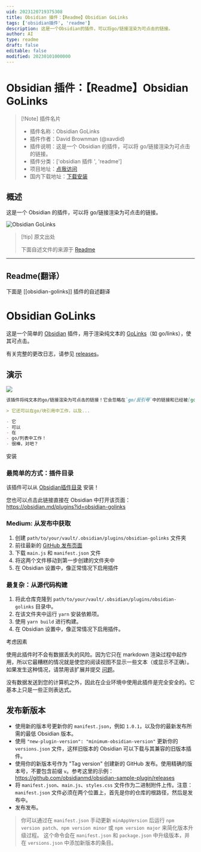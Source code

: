 ```yaml
---
uid: 2023120719375308
title: Obsidian 插件：【Readme】Obsidian GoLinks
tags: ['obsidian插件', 'readme']
description: 这是一个Obsidian的插件，可以将go/链接渲染为可点击的链接。
author: AI
type: readme
draft: false
editable: false
modified: 20230101000000
---
```


# Obsidian 插件：【Readme】Obsidian GoLinks

> [!Note] 插件名片
> - 插件名称：Obsidian GoLinks
> - 插件作者：David Brownman (@xavdid)
> - 插件说明：这是一个 Obsidian 的插件，可以将 go/链接渲染为可点击的链接。
> - 插件分类：['obsidian 插件 ', 'readme']
> - 项目地址：[点我访问](https://github.com/xavdid/obsidian-golinks)
> - 国内下载地址：[下载安装](https://pkmer.cn/products/plugin/pluginMarket/?obsidian-golinks)

## 概述

这是一个 Obsidian 的插件，可以将 go/链接渲染为可点击的链接。

![Obsidian GoLinks](https://cdn.pkmer.cn/covers/obsidian-golinks.png!pkmer)

> [!tip] 原文出处
>
>下面自述文件的来源于 [Readme](https://ghproxy.net/https://raw.githubusercontent.com/xavdid/obsidian-golinks/master/README.md)
>

---

## Readme(翻译）

下面是 [[obsidian-golinks]] 插件的自述翻译

# Obsidian GoLinks

这是一个简单的 [Obsidian](https://obsidian.md) 插件，用于渲染纯文本的 [GoLinks](https://www.golinks.io/)（如 go/links），使其可点击。

有关完整的更改日志，请参见 [releases](https://github.com/xavdid/obsidian-golinks/releases)。

## 演示

![](https://cdn.pkmer.cn/covers/obsidian-golinks_1_0.png!pkmer)

```markdown
该插件将纯文本的go/链接渲染为可点击的链接！它会忽略在`go/反引号`中的链接和已经被[go/链接化](http://go/链接化)的链接。

> 它还可以在go/块引用中工作，以及...

- 它
- 可以
- 在
- go/列表中工作！
- 很棒，对吧？
```

安装

### 最简单的方式：插件目录

该插件可以从 [Obsidian插件目录](https://obsidian.md/plugins?search=golinks) 安装！

您也可以点击此链接直接在 Obsidian 中打开该页面：<https://obsidian.md/plugins?id=obsidian-golinks>

### Medium: 从发布中获取

1. 创建 `path/to/your/vault/.obsidian/plugins/obsidian-golinks` 文件夹
2. 前往最新的 [GitHub 发布页面](https://github.com/xavdid/obsidian-golinks/releases)
3. 下载 `main.js` 和 `manifest.json` 文件
4. 将这两个文件移动到第一步创建的文件夹中
5. 在 Obsidian 设置中，像正常情况下启用插件

### 最复杂：从源代码构建

1. 将此仓库克隆到 `path/to/your/vault/.obsidian/plugins/obsidian-golinks` 目录中。
2. 在该文件夹中运行 `yarn` 安装依赖项。
3. 使用 `yarn build` 进行构建。
4. 在 Obsidian 设置中，像正常情况下启用插件。

考虑因素

使用此插件时不会有数据丢失的风险。因为它只在 markdown 渲染过程中起作用，所以它最糟糕的情况就是使您的阅读视图不显示一些文本（或显示不正确）。如果发生这种情况，请禁用该扩展并提交 [问题](https://github.com/xavdid/obsidian-golinks/issues)。

没有数据发送到您的计算机之外，因此在企业环境中使用此插件是完全安全的。它基本上只是一些正则表达式。

## 发布新版本

- 使用新的版本号更新你的 `manifest.json`，例如 `1.0.1`，以及你的最新发布所需的最低 Obsidian 版本。
- 使用 `"new-plugin-version": "minimum-obsidian-version"` 更新你的 `versions.json` 文件，这样旧版本的 Obsidian 可以下载与其兼容的旧版本插件。
- 使用你的新版本号作为 "Tag version" 创建新的 GitHub 发布。使用精确的版本号，不要包含前缀 `v`。参考这里的示例：<https://github.com/obsidianmd/obsidian-sample-plugin/releases>
- 将 `manifest.json`、`main.js`、`styles.css` 文件作为二进制附件上传。注意：`manifest.json` 文件必须在两个位置上，首先是你的仓库的根路径，然后是发布中。
- 发布发布。

> 你可以通过在 `manifest.json` 手动更新 `minAppVersion` 后运行 `npm version patch`、`npm version minor` 或 `npm version major` 来简化版本升级过程。
> 这个命令会在 `manifest.json` 和 `package.json` 中升级版本，并在 `versions.json` 中添加新版本的条目。